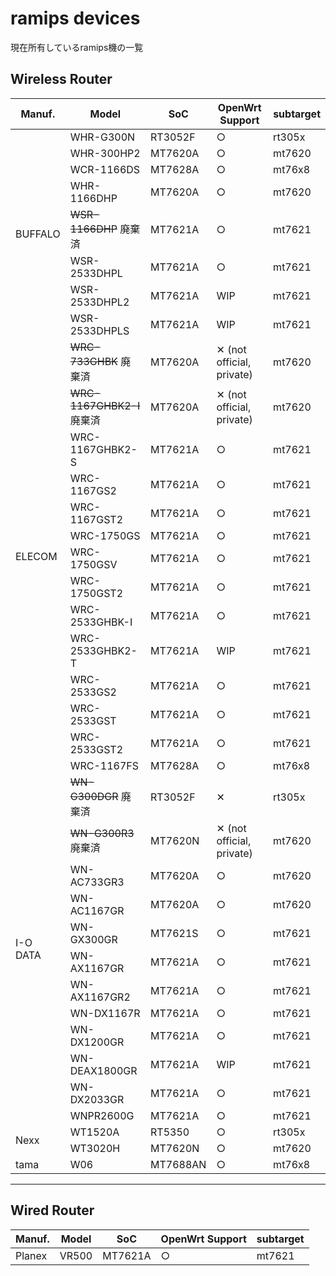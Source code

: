 # ramips devices
現在所有しているramips機の一覧

## Wireless Router

<table>
	<thead>
		<tr class="active">
			<th>Manuf.</th>
			<th>Model</th>
			<th>SoC</th>
			<th>OpenWrt Support</th>
			<th>subtarget</th>
		</tr>
	</thead>
	<tbody>
		<tr>
			<td rowspan="8">BUFFALO</td>
			<td>WHR-G300N</td>
			<td>RT3052F</td>
			<td>&#9675;</td>
			<td>rt305x</td>
		</tr>
		<tr>
			<td>WHR-300HP2</td>
			<td>MT7620A</td>
			<td>&#9675;</td>
			<td>mt7620</td>
		</tr>
		<tr>
			<td>WCR-1166DS</td>
			<td>MT7628A</td>
			<td>&#9675;</td>
			<td>mt76x8</td>
		</tr>
		<tr>
			<td>WHR-1166DHP</td>
			<td>MT7620A</td>
			<td>&#9675;</td>
			<td>mt7620</td>
		</tr>
		<tr>
			<td><s>WSR-1166DHP</s> 廃棄済</td>
			<td>MT7621A</td>
			<td>&#9675;</td>
			<td>mt7621</td>
		</tr>
		<tr>
			<td>WSR-2533DHPL</td>
			<td>MT7621A</td>
			<td>&#9675;</td>
			<td>mt7621</td>
		</tr>
		<tr>
			<td>WSR-2533DHPL2</td>
			<td>MT7621A</td>
			<td>WIP</td>
			<td>mt7621</td>
		</tr>
		<tr>
			<td>WSR-2533DHPLS</td>
			<td>MT7621A</td>
			<td>WIP</td>
			<td>mt7621</td>
		</tr>
		<tr>
			<td rowspan="14">ELECOM</td>
			<td><s>WRC-733GHBK</s> 廃棄済</td>
			<td>MT7620A</td>
			<td>&#10005; (not official, private)</td>
			<td>mt7620</td>
		</tr>
		<tr>
			<td><s>WRC-1167GHBK2-I</s> 廃棄済</td>
			<td>MT7620A</td>
			<td>&#10005; (not official, private)</td>
			<td>mt7620</td>
		</tr>
		<tr>
			<td>WRC-1167GHBK2-S</td>
			<td>MT7621A</td>
			<td>&#9675;</td>
			<td>mt7621</td>
		</tr>
		<tr>
			<td>WRC-1167GS2</td>
			<td>MT7621A</td>
			<td>&#9675;</td>
			<td>mt7621</td>
		</tr>
		<tr>
			<td>WRC-1167GST2</td>
			<td>MT7621A</td>
			<td>&#9675;</td>
			<td>mt7621</td>
		</tr>
		<tr>
			<td>WRC-1750GS</td>
			<td>MT7621A</td>
			<td>&#9675;</td>
			<td>mt7621</td>
		</tr>
		<tr>
			<td>WRC-1750GSV</td>
			<td>MT7621A</td>
			<td>&#9675;</td>
			<td>mt7621</td>
		</tr>
		<tr>
			<td>WRC-1750GST2</td>
			<td>MT7621A</td>
			<td>&#9675;</td>
			<td>mt7621</td>
		</tr>
		<tr>
			<td>WRC-2533GHBK-I</td>
			<td>MT7621A</td>
			<td>&#9675;</td>
			<td>mt7621</td>
		</tr>
		<tr>
			<td>WRC-2533GHBK2-T</td>
			<td>MT7621A</td>
			<td>WIP</td>
			<td>mt7621</td>
		</tr>
		<tr>
			<td>WRC-2533GS2</td>
			<td>MT7621A</td>
			<td>&#9675;</td>
			<td>mt7621</td>
		</tr>
		<tr>
			<td>WRC-2533GST</td>
			<td>MT7621A</td>
			<td>&#9675;</td>
			<td>mt7621</td>
		</tr>
		<tr>
			<td>WRC-2533GST2</td>
			<td>MT7621A</td>
			<td>&#9675;</td>
			<td>mt7621</td>
		</tr>
		<tr>
			<td>WRC-1167FS</td>
			<td>MT7628A</td>
			<td>&#9675;</td>
			<td>mt76x8</td>
		</tr>
		<tr>
			<td rowspan="12">I-O DATA</td>
			<td><s>WN-G300DGR</s> 廃棄済</td>
			<td>RT3052F</td>
			<td>&#10005;</td>
			<td>rt305x</td>
		</tr>
		<tr>
			<td><s>WN-G300R3</s> 廃棄済</td>
			<td>MT7620N</td>
			<td>&#10005; (not official, private)</td>
			<td>mt7620</td>
		</tr>
		<tr>
			<td>WN-AC733GR3</td>
			<td>MT7620A</td>
			<td>&#9675;</td>
			<td>mt7620</td>
		</tr>
		<tr>
			<td>WN-AC1167GR</td>
			<td>MT7620A</td>
			<td>&#9675;</td>
			<td>mt7620</td>
		</tr>
		<tr>
			<td>WN-GX300GR</td>
			<td>MT7621S</td>
			<td>&#9675;</td>
			<td>mt7621</td>
		</tr>
		<tr>
			<td>WN-AX1167GR</td>
			<td>MT7621A</td>
			<td>&#9675;</td>
			<td>mt7621</td>
		</tr>
		<tr>
			<td>WN-AX1167GR2</td>
			<td>MT7621A</td>
			<td>&#9675;</td>
			<td>mt7621</td>
		</tr>
		<tr>
			<td>WN-DX1167R</td>
			<td>MT7621A</td>
			<td>&#9675;</td>
			<td>mt7621</td>
		</tr>
		<tr>
			<td>WN-DX1200GR</td>
			<td>MT7621A</td>
			<td>&#9675;</td>
			<td>mt7621</td>
		</tr>
		<tr>
			<td>WN-DEAX1800GR</td>
			<td>MT7621A</td>
			<td>WIP</td>
			<td>mt7621</td>
		</tr>
		<tr>
			<td>WN-DX2033GR</td>
			<td>MT7621A</td>
			<td>&#9675;</td>
			<td>mt7621</td>
		</tr>
		<tr>
			<td>WNPR2600G</td>
			<td>MT7621A</td>
			<td>&#9675;</td>
			<td>mt7621</td>
		</tr>
		<tr>
			<td rowspan="2">Nexx</td>
			<td>WT1520A</td>
			<td>RT5350</td>
			<td>&#9675;</td>
			<td>rt305x</td>
		</tr>
		<tr>
			<td>WT3020H</td>
			<td>MT7620N</td>
			<td>&#9675;</td>
			<td>mt7620</td>
		</tr>
		<tr>
			<td>tama</td>
			<td>W06</td>
			<td>MT7688AN</td>
			<td>&#9675;</td>
			<td>mt76x8</td>
		</tr>
	</tbody>
</table>

---

## Wired Router

<table>
	<thead>
		<tr class="active">
			<th>Manuf.</th>
			<th>Model</th>
			<th>SoC</th>
			<th>OpenWrt Support</th>
			<th>subtarget</th>
		</tr>
	</thead>
	<tbody>
		<tr>
			<td>Planex</td>
			<td>VR500</td>
			<td>MT7621A</td>
			<td>&#9675;</td>
			<td>mt7621</td>
		</tr>
	</tbody>
</table>